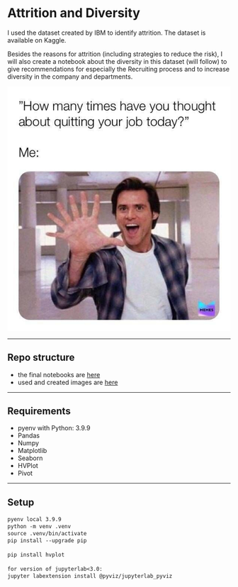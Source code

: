# Attrition and Diversity

I used the dataset created by IBM to identify attrition. The dataset is available on Kaggle.

Besides the reasons for attrition (including strategies to reduce the risk), I will also create a notebook about the diversity in this dataset (will follow) to give recommendations for especially the Recruiting process and to increase diversity in the company and departments.

![Bruce](https://github.com/IronMan2483/HR_Analytics_IBMDataset/blob/main/images/Bruce_quitjob.jpg)

---

## Repo structure

* the final notebooks are [here](https://github.com/IronMan2483/HR_Analytics_IBMDataset/tree/main/Notebooks)
* used and created images are [here](https://github.com/IronMan2483/HR_Analytics_IBMDataset/tree/main/images)

---

## __Requirements__

- pyenv with Python: 3.9.9
- Pandas
- Numpy
- Matplotlib
- Seaborn
- HVPlot
- Pivot

---
## __Setup__

````
pyenv local 3.9.9
python -m venv .venv
source .venv/bin/activate
pip install --upgrade pip

pip install hvplot

for version of jupyterlab<3.0:
jupyter labextension install @pyviz/jupyterlab_pyviz

````
